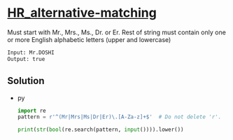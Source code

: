 # [HR_alternative-matching](https://www.hackerrank.com/challenges/alternative-matching)

Must start with Mr., Mrs., Ms., Dr. or Er.
Rest of string must contain only one or more English alphabetic letters (upper and lowercase)

```txt
Input: Mr.DOSHI
Output: true
```

## Solution

* py

  ```py
  import re
  pattern = r'^(Mr|Mrs|Ms|Dr|Er)\.[A-Za-z]+$'  # Do not delete 'r'.

  print(str(bool(re.search(pattern, input()))).lower())
  ```
